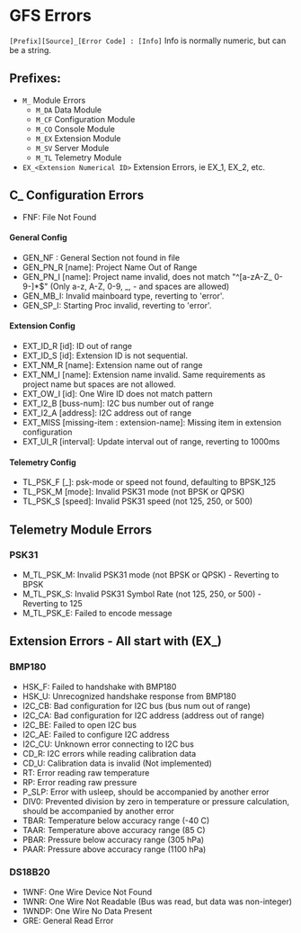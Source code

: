 # GFS Errors

``[Prefix][Source]_[Error Code] : [Info]`` Info is normally numeric, but can be a string.

## Prefixes:  
- ``M_``  Module Errors
  - ``M_DA`` Data Module
  - ``M_CF`` Configuration Module
  - ``M_CO`` Console Module
  - ``M_EX`` Extension Module
  - ``M_SV`` Server Module
  - ``M_TL`` Telemetry Module
- ``EX_<Extension Numerical ID>``  Extension Errors, ie EX_1, EX_2, etc.




## C_ Configuration Errors
 - FNF: File Not Found

#### General Config
 - GEN_NF  : General Section not found in file
 - GEN_PN_R [name]: Project Name Out of Range
 - GEN_PN_I [name]: Project name invalid, does not match "^[a-zA-Z_ 0-9-]*$" 
  (Only a-z, A-Z, 0-9, _, - and spaces are allowed)
 - GEN_MB_I: Invalid mainboard type, reverting to 'error'.
 - GEN_SP_I: Starting Proc invalid, reverting to 'error'.

#### Extension Config
 - EXT_ID_R [id]: ID out of range
 - EXT_ID_S [id]: Extension ID is not sequential.
 - EXT_NM_R [name]: Extension name out of range
 - EXT_NM_I [name]: Extension name invalid. Same requirements as project name but spaces are not allowed.
 - EXT_OW_I [id]: One Wire ID does not match pattern
 - EXT_I2_B [buss-num]: I2C bus number out of range
 - EXT_I2_A [address]: I2C address out of range
 - EXT_MISS [missing-item : extension-name]: Missing item in extension configuration
 - EXT_UI_R [interval]: Update interval out of range, reverting to 1000ms
#### Telemetry Config
 - TL_PSK_F [_]: psk-mode or speed not found, defaulting to BPSK_125
 - TL_PSK_M [mode]: Invalid PSK31 mode (not BPSK or QPSK)
 - TL_PSK_S [speed]: Invalid PSK31 speed (not 125, 250, or 500)


## Telemetry Module Errors
### PSK31
 - M_TL_PSK_M: Invalid PSK31 mode (not BPSK or QPSK) - Reverting to BPSK
 - M_TL_PSK_S: Invalid PSK31 Symbol Rate (not 125, 250, or 500) - Reverting to 125
 - M_TL_PSK_E: Failed to encode message

## Extension Errors - All start with (EX_<ID>)
### BMP180
 - HSK_F: Failed to handshake with BMP180
 - HSK_U: Unrecognized handshake response from BMP180
 - I2C_CB: Bad configuration for I2C bus (bus num out of range)
 - I2C_CA: Bad configuration for I2C address (address out of range)
 - I2C_BE: Failed to open I2C bus
 - I2C_AE: Failed to configure I2C address
 - I2C_CU: Unknown error connecting to I2C bus
 - CD_R: I2C errors while reading calibration data
 - CD_U: Calibration data is invalid (Not implemented)
 - RT: Error reading raw temperature
 - RP: Error reading raw pressure
 - P_SLP: Error with usleep, should be accompanied by another error
 - DIV0: Prevented division by zero in temperature or pressure calculation, should be accompanied by another error
 - TBAR: Temperature below accuracy range (-40 C)
 - TAAR: Temperature above accuracy range (85 C)
 - PBAR: Pressure below accuracy range (305 hPa)
 - PAAR: Pressure above accuracy range (1100 hPa)

### DS18B20
 - 1WNF: One Wire Device Not Found
 - 1WNR: One Wire Not Readable (Bus was read, but data was non-integer)
 - 1WNDP: One Wire No Data Present
 - GRE: General Read Error
